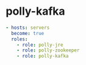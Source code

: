 polly-kafka
=========


```yaml
- hosts: servers
  become: true
  roles:
    - role: polly-jre
    - role: polly-zookeeper
    - role: polly-kafka
```


